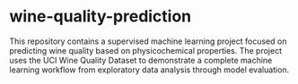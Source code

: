 # wine-quality-prediction
This repository contains a supervised machine learning project focused on predicting wine quality based on physicochemical properties. The project uses the UCI Wine Quality Dataset to demonstrate a complete machine learning workflow from exploratory data analysis through model evaluation.
